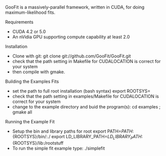 GooFit is a massively-parallel framework, written in CUDA, for
doing maximum-likelihood fits. 

Requirements

* CUDA 4.2 or 5.0
* An nVidia GPU supporting compute capability at least 2.0

Installation

* Clone with git:
  	git clone git://github.com/GooFit/GooFit.git
* check that the path setting in Makefile for CUDALOCATION is correct for your system
* then compile with gmake. 

Building the Examples Fits

* set the path to full root installation (bash syntax)
      export ROOTSYS=<path on your system>
* check that the path setting in examples/Makefile for CUDALOCATION is correct for your system
* change to the example directory and buid the program(s): 
  	 cd examples ; gmake all

Running the Example Fit

* Setup the bin and library paths for root
  	export PATH=${PATH}:${ROOTSYS}/bin/:./
	export LD_LIBRARY_PATH=${LD_LIBRARY_PATH}:${ROOTSYS}/lib:<GooFit path>/rootstuff
* To run the simple fit example type:
     ./simplefit
